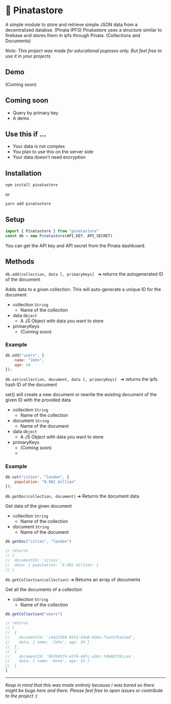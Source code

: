 # 🦄 Pinatastore
A  simple module to store and retrieve simple JSON data from a decentralized databse. (Pinata IPFS) Pinatastore uses a structure similar to firebase and stores them in ipfs through Pinata. (Collections and Documents)

_Note: This project was made for educational puposes only. But feel free to use it in your projects_

## Demo
(Coming soon)

## Coming soon
- Query by primary key
- A demo

## Use this if ...
- Your data is not complex
- You plan to use this on the server side
- Your data doesn't need encryption


## Installation
```
npm install pinatastore
```
or
```
yarn add pinatastore
```

## Setup
```javascript
import { Pinatastore } from "pinatastore"
const db = new Pinatastore(API_KEY, API_SECRET)
```
You can get the API key and API secret from the Pinata dashboard.

## Methods
`db.add(collection, data [, primaryKeys] `  ➔ returns the autogenerated ID of the document

Adds data to a given collection. This will auto-generate a unique ID for the document

- collection `String`
  - Name of the collection
- data `Object`
  - A JS Object with data you want to store
- primaryKeys 
  - (Coming soon)

### Example
```javascript
db.add("users", {
    name: "John",
    age: 34
});
```
 
`db.set(collection, document, data [, primaryKeys] `  ➔ returns the ipfs hash ID of the document

set() will create a new document or rewrite the existing document of the given ID with the provided data

- collection `String`
  - Name of the collection
- document `String`
  - Name of the document
- data `Object`
  - A JS Object with data you want to store
- primaryKeys 
  - (Coming soon)
  - 

### Example
```javascript
db.set("cities", "london", {
    population: "8.982 million"
});
```

`db.getDoc(collection, document)` ➔ Returns the document data

Get data of the given document

- collection `String`
  - Name of the collection
- document `String`
  - Name of the document

```javascript
db.getDoc("cities", "london")

// returns
// {
//  documentId: 'cities',
//  data: { population: '8.982 million' }
// }
```

`db.getCollection(collection)` ➔ Returns an array of documents

Get all the documents of a collection

- collection `String`
  - Name of the collection

```javascript
db.getCollection("users")

// returns
// [
//  {
//    documentId: 'c4422589-0153-43eb-926a-71e2576aa1ad',
//    data: { name: 'John', age: 34 }
//  },
//  {
//    documentId: '967b91f4-e5f4-46fc-a26c-fdb881f8ccaa',
//    data: { name: 'Anna', age: 23 }
//  }
]
```



---
_Keep in mind that this was made entirely because I was bored so there might be bugs here and there. Please feel free to open issues or contribute to the project :)_

